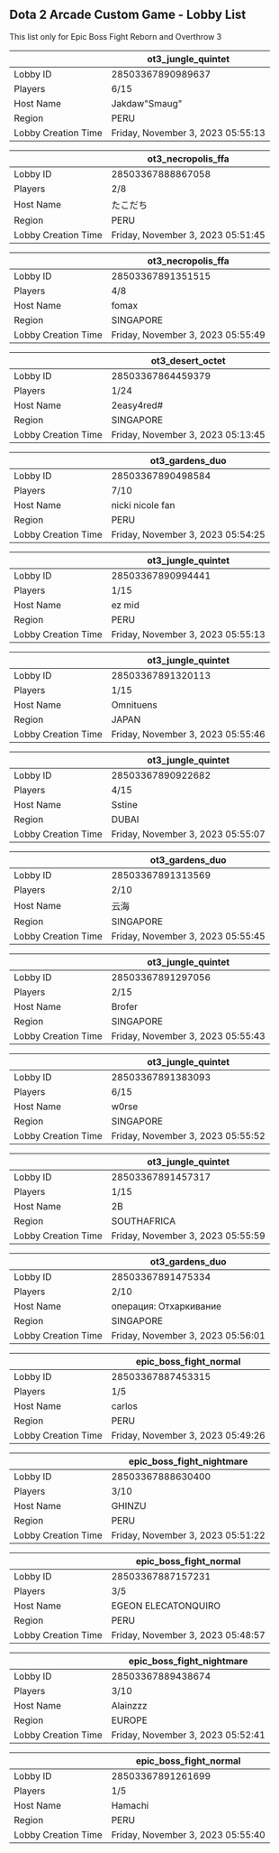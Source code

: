 ## Dota 2 Arcade Custom Game - Lobby List

This list only for Epic Boss Fight Reborn and Overthrow 3

|  | ot3_jungle_quintet |
| ------ | ------ |
| Lobby ID | 28503367890989637 |
| Players | 6/15 |
| Host Name | Jakdaw"Smaug" |
| Region | PERU |
| Lobby Creation Time | Friday, November 3, 2023 05:55:13 |


|  | ot3_necropolis_ffa |
| ------ | ------ |
| Lobby ID | 28503367888867058 |
| Players | 2/8 |
| Host Name | たこだち |
| Region | PERU |
| Lobby Creation Time | Friday, November 3, 2023 05:51:45 |


|  | ot3_necropolis_ffa |
| ------ | ------ |
| Lobby ID | 28503367891351515 |
| Players | 4/8 |
| Host Name | fomax |
| Region | SINGAPORE |
| Lobby Creation Time | Friday, November 3, 2023 05:55:49 |


|  | ot3_desert_octet |
| ------ | ------ |
| Lobby ID | 28503367864459379 |
| Players | 1/24 |
| Host Name | 2easy4red# |
| Region | SINGAPORE |
| Lobby Creation Time | Friday, November 3, 2023 05:13:45 |


|  | ot3_gardens_duo |
| ------ | ------ |
| Lobby ID | 28503367890498584 |
| Players | 7/10 |
| Host Name | nicki nicole fan |
| Region | PERU |
| Lobby Creation Time | Friday, November 3, 2023 05:54:25 |


|  | ot3_jungle_quintet |
| ------ | ------ |
| Lobby ID | 28503367890994441 |
| Players | 1/15 |
| Host Name | ez mid |
| Region | PERU |
| Lobby Creation Time | Friday, November 3, 2023 05:55:13 |


|  | ot3_jungle_quintet |
| ------ | ------ |
| Lobby ID | 28503367891320113 |
| Players | 1/15 |
| Host Name | Omnituens |
| Region | JAPAN |
| Lobby Creation Time | Friday, November 3, 2023 05:55:46 |


|  | ot3_jungle_quintet |
| ------ | ------ |
| Lobby ID | 28503367890922682 |
| Players | 4/15 |
| Host Name | Sstine |
| Region | DUBAI |
| Lobby Creation Time | Friday, November 3, 2023 05:55:07 |


|  | ot3_gardens_duo |
| ------ | ------ |
| Lobby ID | 28503367891313569 |
| Players | 2/10 |
| Host Name | 云海 |
| Region | SINGAPORE |
| Lobby Creation Time | Friday, November 3, 2023 05:55:45 |


|  | ot3_jungle_quintet |
| ------ | ------ |
| Lobby ID | 28503367891297056 |
| Players | 2/15 |
| Host Name | Brofer |
| Region | SINGAPORE |
| Lobby Creation Time | Friday, November 3, 2023 05:55:43 |


|  | ot3_jungle_quintet |
| ------ | ------ |
| Lobby ID | 28503367891383093 |
| Players | 6/15 |
| Host Name | w0rse |
| Region | SINGAPORE |
| Lobby Creation Time | Friday, November 3, 2023 05:55:52 |


|  | ot3_jungle_quintet |
| ------ | ------ |
| Lobby ID | 28503367891457317 |
| Players | 1/15 |
| Host Name | 2В |
| Region | SOUTHAFRICA |
| Lobby Creation Time | Friday, November 3, 2023 05:55:59 |


|  | ot3_gardens_duo |
| ------ | ------ |
| Lobby ID | 28503367891475334 |
| Players | 2/10 |
| Host Name | операция: Отхаркивание |
| Region | SINGAPORE |
| Lobby Creation Time | Friday, November 3, 2023 05:56:01 |


|  | epic_boss_fight_normal |
| ------ | ------ |
| Lobby ID | 28503367887453315 |
| Players | 1/5 |
| Host Name | carlos |
| Region | PERU |
| Lobby Creation Time | Friday, November 3, 2023 05:49:26 |


|  | epic_boss_fight_nightmare |
| ------ | ------ |
| Lobby ID | 28503367888630400 |
| Players | 3/10 |
| Host Name | GHINZU |
| Region | PERU |
| Lobby Creation Time | Friday, November 3, 2023 05:51:22 |


|  | epic_boss_fight_normal |
| ------ | ------ |
| Lobby ID | 28503367887157231 |
| Players | 3/5 |
| Host Name | EGEON ELECATONQUIRO |
| Region | PERU |
| Lobby Creation Time | Friday, November 3, 2023 05:48:57 |


|  | epic_boss_fight_nightmare |
| ------ | ------ |
| Lobby ID | 28503367889438674 |
| Players | 3/10 |
| Host Name | Alainzzz |
| Region | EUROPE |
| Lobby Creation Time | Friday, November 3, 2023 05:52:41 |


|  | epic_boss_fight_normal |
| ------ | ------ |
| Lobby ID | 28503367891261699 |
| Players | 1/5 |
| Host Name | Hamachi |
| Region | PERU |
| Lobby Creation Time | Friday, November 3, 2023 05:55:40 |


